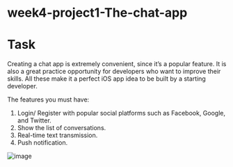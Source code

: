 # week4-project1-The-chat-app

# Task 
Creating a chat app is extremely convenient, since it’s a popular feature. It is also a great practice opportunity for developers who want to improve their skills. All these make it a perfect iOS app idea to be built by a starting developer.

The features you must have:

1. Login/ Register with popular social platforms such as Facebook, Google, and Twitter.
2. Show the list of conversations.
3. Real-time text transmission.
4. Push notification.

![image](https://user-images.githubusercontent.com/44459664/137600692-8d81a031-9150-4af8-9044-08956950fe6a.png)
